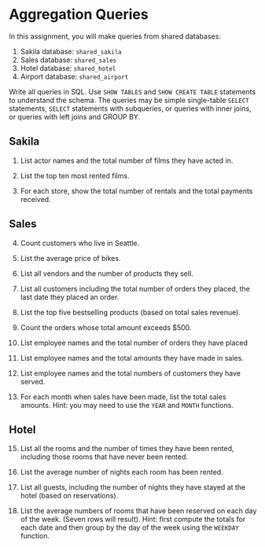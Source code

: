 # Aggregation Queries

In this assignment, you will make queries from shared databases:
1. Sakila database: `shared_sakila`
2. Sales database: `shared_sales`
3. Hotel database: `shared_hotel` 
4. Airport database: `shared_airport`

Write all queries in SQL. Use `SHOW TABLES` and `SHOW CREATE TABLE` statements to understand the schema.
The queries may be simple single-table `SELECT` statements, `SELECT` statements with subqueries, or queries with inner joins, or queries with left joins and GROUP BY. 



## Sakila

1. List actor names and the total number of films they have acted in. 

2. List the top ten most rented films.

3. For each store, show the total number of rentals and the total payments received.


## Sales 

4. Count customers who live in Seattle.

5. List the average price of bikes.

6. List all vendors and the number of products they sell.

7. List all customers including the total number of orders they placed, the last date they placed an order.

9. List the top five bestselling products (based on total sales revenue). 

10. Count the orders whose total amount exceeds $500.

11. List employee names and the total  number of orders they have placed

12. List employee names and the total amounts they have made in sales.

13. List employee names and the total numbers of customers they have served.

14. For each month when sales have been made, list the total sales amounts. Hint: you may need to use the `YEAR` and `MONTH` functions.


## Hotel

15. List all the rooms and the number of times they have been rented, including those rooms that have never been rented.

16. List the average number of nights each room has been rented. 

17. List all guests, including the number of nights they have stayed at the hotel (based on reservations). 

18. List the average numbers of rooms that have been reserved on each day of the week. (Seven rows will result). Hint: first compute the totals for each date and then group by the day of the week using the `WEEKDAY` function.


